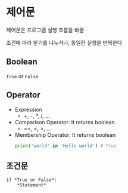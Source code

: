 # 제어문

제어문은 프로그램 실행 흐름을 바꿈

조건에 따라 분기를 나누거나, 동일한 실행을 반복한다

## Boolean

`True` or `False`

## Operator

- Expression
  - +, -, *, /, ...
- Comparison Operator: It returns boolean
  - ==, <, >, ...
- Membership Operator: It returns boolean
  ```python
  print('world' in 'Hello world') # True
  ```

## 조건문

```
if *True or False*:
    *Statement*
```
